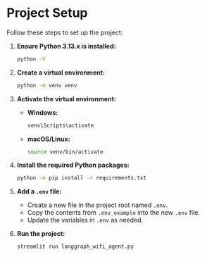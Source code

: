 # Project Setup

Follow these steps to set up the project:

1. **Ensure Python 3.13.x is installed:**
    ```sh
    python -V
    ```

2. **Create a virtual environment:**
    ```sh
    python -m venv venv
    ```

3. **Activate the virtual environment:**
    - **Windows:**
        ```sh
        venv\Scripts\activate
        ```
    - **macOS/Linux:**
        ```sh
        source venv/bin/activate
        ```

4. **Install the required Python packages:**
    ```sh
    python -m pip install -r requirements.txt
    ```

5. **Add a `.env` file:**
    - Create a new file in the project root named `.env`.
    - Copy the contents from `.env_example` into the new `.env` file.
    - Update the variables in `.env` as needed.

6. **Run the project:**
    ```sh
    streamlit run langgraph_wifi_agent.py
    ```
